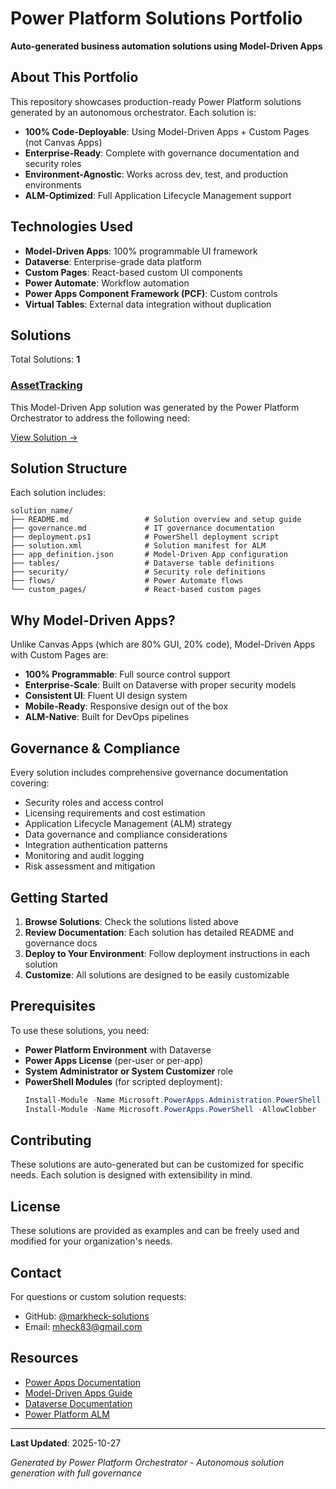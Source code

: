 # Power Platform Solutions Portfolio

**Auto-generated business automation solutions using Model-Driven Apps**

## About This Portfolio

This repository showcases production-ready Power Platform solutions generated by an autonomous orchestrator. Each solution is:

- **100% Code-Deployable**: Using Model-Driven Apps + Custom Pages (not Canvas Apps)
- **Enterprise-Ready**: Complete with governance documentation and security roles
- **Environment-Agnostic**: Works across dev, test, and production environments
- **ALM-Optimized**: Full Application Lifecycle Management support

## Technologies Used

- **Model-Driven Apps**: 100% programmable UI framework
- **Dataverse**: Enterprise-grade data platform
- **Custom Pages**: React-based custom UI components
- **Power Automate**: Workflow automation
- **Power Apps Component Framework (PCF)**: Custom controls
- **Virtual Tables**: External data integration without duplication

## Solutions

Total Solutions: **1**

### [AssetTracking](solutions/AssetTracking)

This Model-Driven App solution was generated by the Power Platform Orchestrator to address the following need:

[View Solution →](solutions/AssetTracking)


## Solution Structure

Each solution includes:

```
solution_name/
├── README.md                 # Solution overview and setup guide
├── governance.md             # IT governance documentation
├── deployment.ps1            # PowerShell deployment script
├── solution.xml              # Solution manifest for ALM
├── app_definition.json       # Model-Driven App configuration
├── tables/                   # Dataverse table definitions
├── security/                 # Security role definitions
├── flows/                    # Power Automate flows
└── custom_pages/             # React-based custom pages
```

## Why Model-Driven Apps?

Unlike Canvas Apps (which are 80% GUI, 20% code), Model-Driven Apps with Custom Pages are:

- **100% Programmable**: Full source control support
- **Enterprise-Scale**: Built on Dataverse with proper security models
- **Consistent UI**: Fluent UI design system
- **Mobile-Ready**: Responsive design out of the box
- **ALM-Native**: Built for DevOps pipelines

## Governance & Compliance

Every solution includes comprehensive governance documentation covering:

- Security roles and access control
- Licensing requirements and cost estimation
- Application Lifecycle Management (ALM) strategy
- Data governance and compliance considerations
- Integration authentication patterns
- Monitoring and audit logging
- Risk assessment and mitigation

## Getting Started

1. **Browse Solutions**: Check the solutions listed above
2. **Review Documentation**: Each solution has detailed README and governance docs
3. **Deploy to Your Environment**: Follow deployment instructions in each solution
4. **Customize**: All solutions are designed to be easily customizable

## Prerequisites

To use these solutions, you need:

- **Power Platform Environment** with Dataverse
- **Power Apps License** (per-user or per-app)
- **System Administrator or System Customizer** role
- **PowerShell Modules** (for scripted deployment):
  ```powershell
  Install-Module -Name Microsoft.PowerApps.Administration.PowerShell
  Install-Module -Name Microsoft.PowerApps.PowerShell -AllowClobber
  ```

## Contributing

These solutions are auto-generated but can be customized for specific needs. Each solution is designed with extensibility in mind.

## License

These solutions are provided as examples and can be freely used and modified for your organization's needs.

## Contact

For questions or custom solution requests:

- GitHub: [@markheck-solutions](https://github.com/markheck-solutions)
- Email: mheck83@gmail.com

## Resources

- [Power Apps Documentation](https://learn.microsoft.com/power-apps)
- [Model-Driven Apps Guide](https://learn.microsoft.com/power-apps/maker/model-driven-apps)
- [Dataverse Documentation](https://learn.microsoft.com/power-apps/maker/data-platform)
- [Power Platform ALM](https://learn.microsoft.com/power-platform/alm)

---

**Last Updated**: 2025-10-27

*Generated by Power Platform Orchestrator - Autonomous solution generation with full governance*
